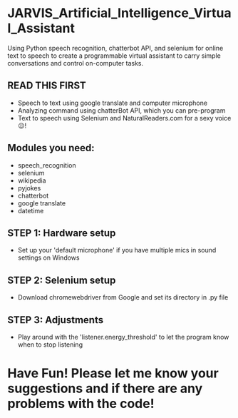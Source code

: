 # JARVIS_Artificial_Intelligence_Virtual_Assistant
Using Python speech recognition, chatterbot API, and selenium for online text to speech to create a programmable virtual assistant to carry simple conversations and control on-computer tasks.
## READ THIS FIRST
* Speech to text using google translate and computer microphone
* Analyzing command using chatterBot API, which you can pre-program
* Text to speech using Selenium and NaturalReaders.com for a sexy voice 😉!

## Modules you need:
* speech_recognition
* selenium
* wikipedia
* pyjokes
* chatterbot
* google translate
* datetime

## STEP 1: Hardware setup
* Set up your 'default microphone' if you have multiple mics in sound settings on Windows

## STEP 2: Selenium setup
* Download chromewebdriver from Google and set its directory in .py file

## STEP 3: Adjustments
* Play around with the 'listener.energy_threshold' to let the program know when to stop listening

# Have Fun! Please let me know your suggestions and if there are any problems with the code!
